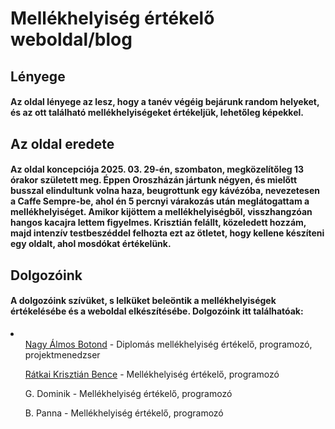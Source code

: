 # Mellékhelyiség értékelő weboldal/blog

## Lényege

#### Az oldal lényege az lesz, hogy a tanév végéig bejárunk random helyeket, és az ott található mellékhelyiségeket értékeljük, lehetőleg képekkel.

## Az oldal eredete

#### Az oldal koncepciója 2025. 03. 29-én, szombaton, megközelítőleg 13 órakor született meg. Éppen Oroszházán jártunk négyen, és mielőtt busszal elindultunk volna haza, beugrottunk egy kávézóba, nevezetesen a Caffe Sempre-be, ahol én 5 percnyi várakozás után meglátogattam a mellékhelyiséget. Amikor kijöttem a mellékhelyiségből, visszhangzóan hangos kacajra lettem figyelmes. Krisztián felállt, közeledett hozzám, majd intenzív testbeszéddel felhozta ezt az ötletet, hogy kellene készíteni egy oldalt, ahol mosdókat értékelünk.

## Dolgozóink
#### A dolgozóink szívüket, s lelküket beleöntik a mellékhelyiségek értékelésébe és a weboldal elkészítésébe. Dolgozóink itt találhatóak:
<li>
  <ul><a href="https://github.com/fluffyastro">Nagy Álmos Botond</a> - Diplomás mellékhelyiség értékelő, programozó, projektmenedzser</ul>
  <ul><a href="https://github.com/artife10">Rátkai Krisztián Bence</a> - Mellékhelyiség értékelő, programozó</ul>
  <ul>G. Dominik - Mellékhelyiség értékelő, programozó</ul>
  <ul>B. Panna - Mellékhelyiség értékelő, programozó</ul>
</li>
